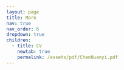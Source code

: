 ```yaml
---
layout: page
title: More
nav: true
nav_order: 6
dropdown: true
children:
  - title: CV
    newtab: true
    permalink: /assets/pdf/ChenHuanyi.pdf
---
```

